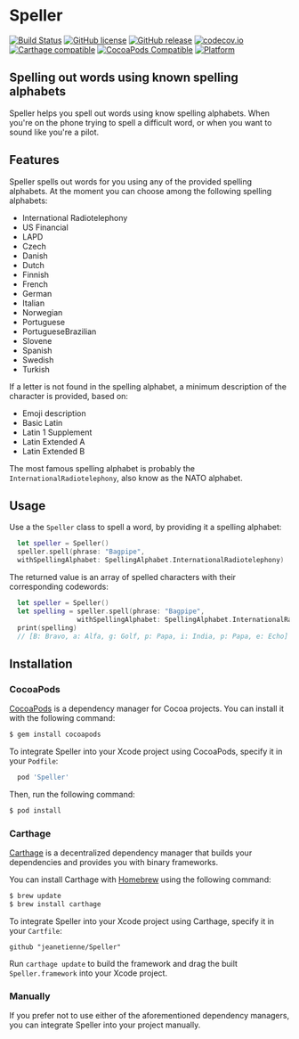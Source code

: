 # Speller

[![Build Status](https://travis-ci.org/jeanetienne/Speller.svg?branch=master)](https://travis-ci.org/jeanetienne/Speller)
[![GitHub license](https://img.shields.io/badge/license-MIT-lightgrey.svg)](https://raw.githubusercontent.com/jeanetienne/Speller/master/LICENSE)
[![GitHub release](https://img.shields.io/github/release/jeanetienne/Speller.svg)](https://github.com/jeanetienne/Speller/releases)
[![codecov.io](https://codecov.io/github/jeanetienne/Speller/coverage.svg?branch=master&style=flat)](https://codecov.io/github/jeanetienne/Speller/?branch=master)
[![Carthage compatible](https://img.shields.io/badge/Carthage-compatible-4BC51D.svg?style=flat)](https://github.com/Carthage/Carthage)
[![CocoaPods Compatible](https://img.shields.io/cocoapods/v/Speller.svg?style=flat)](https://cocoapods.org/pods/Speller)
[![Platform](https://img.shields.io/cocoapods/p/Speller.svg?style=flat)](http://cocoadocs.org/docsets/Speller)

## Spelling out words using known spelling alphabets
Speller helps you spell out words using know spelling alphabets. 
When you're on the phone trying to spell a difficult word, or when you want to sound like you're a pilot.

## Features
Speller spells out words for you using any of the provided spelling alphabets. At the moment you can choose among the following spelling alphabets:

- International Radiotelephony
- US Financial
- LAPD
- Czech
- Danish
- Dutch
- Finnish
- French
- German
- Italian
- Norwegian
- Portuguese
- PortugueseBrazilian
- Slovene
- Spanish
- Swedish
- Turkish

If a letter is not found in the spelling alphabet, a minimum description of the character is provided, based on:

- Emoji description
- Basic Latin
- Latin 1 Supplement
- Latin Extended A
- Latin Extended B

The most famous spelling alphabet is probably the `InternationalRadiotelephony`, also know as the NATO alphabet.

## Usage
Use a the `Speller` class to spell a word, by providing it a spelling alphabet:

```swift
  let speller = Speller()
  speller.spell(phrase: "Bagpipe", 
  withSpellingAlphabet: SpellingAlphabet.InternationalRadiotelephony)
```

The returned value is an array of spelled characters with their corresponding codewords:

```swift
  let speller = Speller()
  let spelling = speller.spell(phrase: "Bagpipe", 
                 withSpellingAlphabet: SpellingAlphabet.InternationalRadiotelephony)
  print(spelling)
  // [B: Bravo, a: Alfa, g: Golf, p: Papa, i: India, p: Papa, e: Echo]
```

## Installation

### CocoaPods

[CocoaPods](http://cocoapods.org) is a dependency manager for Cocoa projects. You can install it with the following command:

```bash
$ gem install cocoapods
```

To integrate Speller into your Xcode project using CocoaPods, specify it in your `Podfile`:

```ruby
  pod 'Speller'
```

Then, run the following command:

```bash
$ pod install
```

### Carthage

[Carthage](https://github.com/Carthage/Carthage) is a decentralized dependency manager that builds your dependencies and provides you with binary frameworks.

You can install Carthage with [Homebrew](http://brew.sh/) using the following command:

```bash
$ brew update
$ brew install carthage
```

To integrate Speller into your Xcode project using Carthage, specify it in your `Cartfile`:

```ogdl
github "jeanetienne/Speller"
```

Run `carthage update` to build the framework and drag the built `Speller.framework` into your Xcode project.

### Manually

If you prefer not to use either of the aforementioned dependency managers, you can integrate Speller into your project manually.
